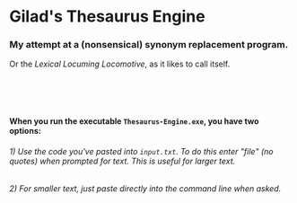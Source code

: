 # Gilad's Thesaurus Engine
### My attempt at a (nonsensical) synonym replacement program.

Or the *Lexical Locuming Locomotive*, as it likes to call itself.

<br/>
<br/>
<br/>

#### When you run the executable `Thesaurus-Engine.exe`, you have two options:
###### 1) Use the code you've pasted into `input.txt`. To do this enter "file" (no quotes) when prompted for text. This is useful for larger text.
###### 2) For smaller text, just paste directly into the command line when asked.
